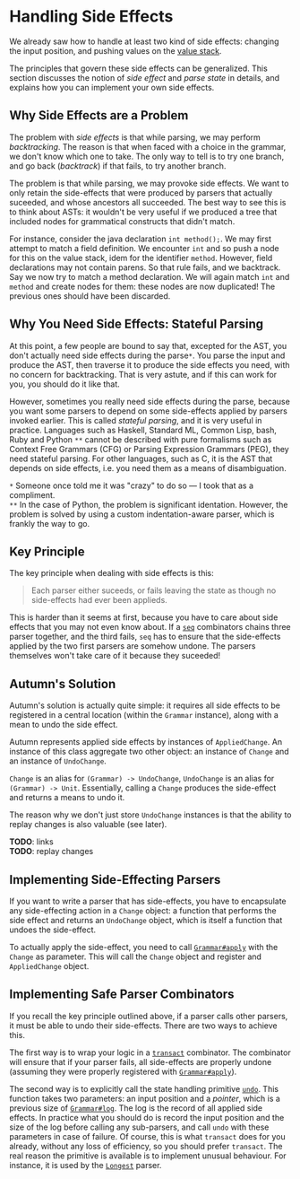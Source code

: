 # Handling Side Effects

We already saw how to handle at least two kind of side effects: changing the input position, and
pushing values on the [value stack].

The principles that govern these side effects can be generalized. This section discusses
the notion of *side effect* and *parse state* in details, and explains how you can implement
your own side effects.

[value stack]: ast.md

## Why Side Effects are a Problem

The problem with *side effects* is that while parsing, we may perform *backtracking*. The reason
is that when faced with a choice in the grammar, we don't know which one to take. The only way to
tell is to try one branch, and go back (*backtrack*) if that fails, to try another branch.

The problem is that while parsing, we may provoke side effects. We want to only retain the
side-effects that were produced by parsers that actually suceeded, and whose ancestors all
succeeded. The best way to see this is to think about ASTs: it wouldn't be very useful if we
produced a tree that included nodes for grammatical constructs that didn't match.

For instance, consider the java declaration `int method();`. We may first attempt to match a field
definition. We encounter `int` and so push a node for this on the value stack, idem for the
identifier `method`. However, field declarations may not contain parens. So that rule fails, and
we backtrack. Say we now try to match a method declaration. We will again match `int` and `method`
and create nodes for them: these nodes are now duplicated! The previous ones should have been
discarded.

## Why You Need Side Effects: Stateful Parsing

At this point, a few people are bound to say that, excepted for the AST, you don't actually need
side effects during the parse`*`. You parse the input and produce the AST, then traverse it to
produce the side effects you need, with no concern for backtracking. That is very astute, and if
this can work for you, you should do it like that.

However, sometimes you really need side effects during the parse, because you want some parsers to
depend on some side-effects applied by parsers invoked earlier. This is called *stateful parsing*,
and it is very useful in practice. Languages such as Haskell, Standard ML, Common Lisp, bash, Ruby
and Python `**` cannot be described with pure formalisms such as Context Free Grammars (CFG) or
Parsing Expression Grammars (PEG), they need stateful parsing. For other languages, such as C, it is
the AST that depends on side effects, i.e. you need them as a means of disambiguation.

`*` Someone once told me it was "crazy" to do so — I took that as a compliment.  
`**` In the case of Python, the problem is significant identation. However, the problem is
solved by using a custom indentation-aware parser, which is frankly the way to go.

## Key Principle

The key principle when dealing with side effects is this:

> Each parser either suceeds, or fails leaving the state as though no side-effects had ever been
> applieds.

This is harder than it seems at first, because you have to care about side effects that you may not
even know about. If a [`seq`] combinators chains three parser together, and the third fails, `seq`
has to ensure that the side-effects applied by the two first parsers are somehow undone. The parsers
themselves won't take care of it because they suceeded!

[`seq`]: ../reference/parsers/sequential.md#seq

## Autumn's Solution

Autumn's solution is actually quite simple: it requires all side effects to be registered in a
central location (within the `Grammar` instance), along with a mean to undo the side effect.

Autumn represents applied side effects by instances of `AppliedChange`. An instance of this class
aggregate two other object: an instance of `Change` and an instance of `UndoChange`.

`Change` is an alias for `(Grammar) -> UndoChange`, `UndoChange` is an alias for `(Grammar) ->
Unit`. Essentially, calling a `Change` produces the side-effect and returns a means to undo it.

The reason why we don't just store `UndoChange` instances is that the ability to replay changes
is also valuable (see later).

**TODO**: links  
**TODO**: replay changes

## Implementing Side-Effecting Parsers

If you want to write a parser that has side-effects, you have to encapsulate any side-effecting
action in a `Change` object: a function that performs the side effect and returns an `UndoChange`
object, which is itself a function that undoes the side-effect.

To actually apply the side-effect, you need to call [`Grammar#apply`] with the `Change` as
parameter. This will call the `Change` object and register and `AppliedChange` object.
 
[`Grammar#apply`]: ../reference/grammar.md#apply
 
## Implementing Safe Parser Combinators

If you recall the key principle outlined above, if a parser calls other parsers, it must be able
to undo their side-effects. There are two ways to achieve this.

The first way is to  wrap your logic in a [`transact`] combinator. The combinator will ensure that
if your parser fails, all side-effects are properly undone (assuming they were properly registered
with [`Grammar#apply`]).

The second way is to explicitly call the state handling primitive [`undo`]. This function takes two
parameters: an input position and a *pointer*, which is a previous size of [`Grammar#log`]. The log
is the record of all applied side effects. In practice what you should do is record the input
position and the size of the log before calling any sub-parsers, and call `undo` with these
parameters in case of failure. Of course, this is what `transact` does for you already, without any
loss of efficiency, so you should prefer `transact`. The real reason the primitive is available
is to implement unusual behaviour. For instance, it is used by the [`Longest`] parser.

[`transact`]: ../reference/parsers/misc.md#transact
[`undo`]: ../reference/grammar.md#undo
[`Grammar#log`]: ../reference/grammar.md#log
[`Longest`]: ../reference/parsers/choice.md#Longest
